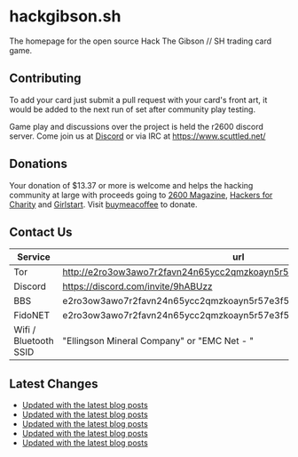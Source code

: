 # hackgibson.sh
The homepage for the open source Hack The Gibson // SH trading card game.


## Contributing

To add your card just submit a pull request with your card's front art, it would be added to the next run of set after community play testing.

Game play and discussions over the project is held the r2600 discord server. Come join us at [Discord](https://discord.com/invite/9hABUzz) or via IRC at https://www.scuttled.net/


## Donations

Your donation of $13.37 or more is welcome and helps the hacking community at large with proceeds going to [2600 Magazine](https://2600.com/), [Hackers for Charity](https://hackersforcharity.org) and [Girlstart](https://girlstart.org).  Visit [buymeacoffee](https://www.buymeacoffee.com/hackgibson.sh) to donate.


## Contact Us

Service | url
-|-
Tor | http://e2ro3ow3awo7r2favn24n65ycc2qmzkoayn5r57e3f56nvjwdcgg32ad.onion
Discord | https://discord.com/invite/9hABUzz
BBS | e2ro3ow3awo7r2favn24n65ycc2qmzkoayn5r57e3f56nvjwdcgg32ad.onion:23
FidoNET | e2ro3ow3awo7r2favn24n65ycc2qmzkoayn5r57e3f56nvjwdcgg32ad.onion:24554
Wifi / Bluetooth SSID | "Ellingson Mineral Company" or "EMC Net - <fidonet address>"

## Latest Changes
<!-- BLOG-POST-LIST:START -->
- [Updated with the latest blog posts](https://github.com/DFW2600/hackgibson.sh/commit/58e542ae79b18af9377bacd2370a7559d5efebf7)
- [Updated with the latest blog posts](https://github.com/DFW2600/hackgibson.sh/commit/17db6bbbae42246b34120e8173f8a65861beb569)
- [Updated with the latest blog posts](https://github.com/DFW2600/hackgibson.sh/commit/26cdf5f14c6ea4807a320f0895843d15f24e0e32)
- [Updated with the latest blog posts](https://github.com/DFW2600/hackgibson.sh/commit/484d5054d87aeb2a2b8b56e643425f4bc0c052c7)
- [Updated with the latest blog posts](https://github.com/DFW2600/hackgibson.sh/commit/b583a00708fece009c998ceb95401676a1da3d6a)
<!-- BLOG-POST-LIST:END -->
